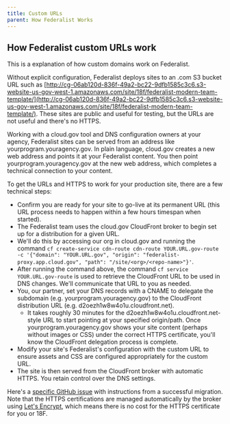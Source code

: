 ```yaml
---
title: Custom URLs
parent: How Federalist Works
---
```


## How Federalist custom URLs work

This is a explanation of how custom domains work on Federalist.

Without explicit configuration, Federalist deploys sites to an .com S3 bucket URL such as [http://cg-06ab120d-836f-49a2-bc22-9dfb1585c3c6.s3-website-us-gov-west-1.amazonaws.com/site/18f/federalist-modern-team-template/](http://cg-06ab120d-836f-49a2-bc22-9dfb1585c3c6.s3-website-us-gov-west-1.amazonaws.com/site/18f/federalist-modern-team-template/). These sites are public and useful for testing, but the URLs are not useful and there's no HTTPS.

Working with a cloud.gov tool and DNS configuration owners at your agency, Federalist sites can be served from an address like yourprogram.youragency.gov. In plain language, cloud.gov creates a new web address and points it at your Federalist content. You then point yourprogram.youragency.gov at the new web address, which completes a technical connection to your content.

To get the URLs and HTTPS to work for your production site, there are a few technical steps:

 - Confirm you are ready for your site to go-live at its permanent URL (this URL process needs to happen within a few hours timespan when started).
 - The Federalist team uses the cloud.gov CloudFront broker to begin set up for a distribution for a given URL.
  - We'll do this by accessing our org in cloud.gov and running the command `cf create-service cdn-route cdn-route YOUR.URL.gov-route -c '{"domain": "YOUR.URL.gov", "origin": "federalist-proxy.app.cloud.gov", "path": "/site/<org>/<repo-name>"}'`.
 - After running the command above, the command `cf service YOUR.URL.gov-route` is used to retrieve the CloudFront URL to be used in DNS changes. We'll communicate that URL to you as needed.
 - You, our partner, set your DNS records with a CNAME to delegate the subdomain (e.g. yourprogram.youragency.gov) to the CloudFront distribution URL (e.g. d2oezh1w8w4o1u.cloudfront.net).
   - It takes roughly 30 minutes for the d2oezh1w8w4o1u.cloudfront.net-style URL to start pointing at your specified origin/path. Once yourprogram.youragency.gov shows your site content (perhaps without images or CSS) under the correct HTTPS certificate, you'll know the CloudFront delegation process is complete.
 - Modify your site's Federalist's configuration with the custom URL to ensure assets and CSS are configured appropriately for the custom URL.
 - The site is then served from the CloudFront broker with automatic HTTPS. You retain control over the DNS settings.

Here's a [specific GitHub issue](https://github.com/18F/federalist/issues/551#issuecomment-255841203) with instructions from a successful migration. Note that the HTTPS certifications are managed automatically by the broker using [Let's Encrypt](https://en.wikipedia.org/wiki/Let%27s_Encrypt), which means there is no cost for the HTTPS certificate for you or 18F.
